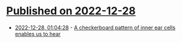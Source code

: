 # [Published on 2022-12-28](index.md)

* [2022-12-28, 01:04:28](https://news.ycombinator.com/item?id=34156189) - [A checkerboard pattern of inner ear cells enables us to hear](https://phys.org/news/2022-12-checkerboard-pattern-ear-cells-enables.html)
